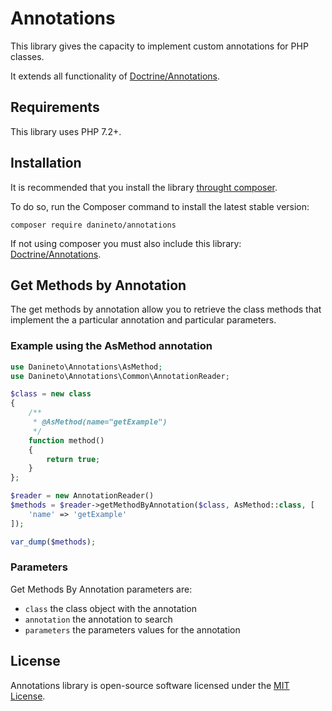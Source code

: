 # Annotations

This library gives the capacity to implement custom annotations for PHP classes.

It extends all functionality of [Doctrine/Annotations](https://github.com/doctrine/annotations).

## Requirements

This library uses PHP 7.2+.

## Installation

It is recommended that you install the library [throught composer](https://getcomposer.org).

To do so, run the Composer command to install the latest stable version:
```shell
composer require danineto/annotations
```

If not using composer you must also include this library: [Doctrine/Annotations](https://github.com/doctrine/annotations).

## Get Methods by Annotation

The get methods by annotation allow you to retrieve the class methods that implement the a particular annotation and particular parameters.

### Example using the AsMethod annotation

```php
use Danineto\Annotations\AsMethod;
use Danineto\Annotations\Common\AnnotationReader;

$class = new class
{
    /**
     * @AsMethod(name="getExample")
     */
    function method()
    {
        return true;
    }
};

$reader = new AnnotationReader()
$methods = $reader->getMethodByAnnotation($class, AsMethod::class, [
    'name' => 'getExample'
]);

var_dump($methods);
```

### Parameters

Get Methods By Annotation parameters are:
* `class` the class object with the annotation
* `annotation` the annotation to search
* `parameters` the parameters values for the annotation


## License

Annotations library is open-source software licensed under the [MIT License](https://opensource.org/licenses/MIT).